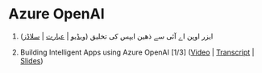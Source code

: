 # Azure OpenAI


1. ایزر اوپن اے آئی سے ذھین ایپس  کی تخلیق ([ویڈیو](https://youtu.be/3bnCsThPa0A) | [عبارت](https://github.com/adnanhashmi/learning/blob/main/openai/01-Building-Intelligent-Apps-using-Azure-OpenAI.md) | [سلاڈز](https://github.com/adnanhashmi/learning/blob/main/openai/01-Building-Intelligent-Apps-using-Azure-OpenAI.pdf))

1. Building Intelligent Apps using Azure OpenAI [1/3] ([Video](https://youtu.be/3bnCsThPa0A) | [Transcript](https://github.com/adnanhashmi/learning/blob/main/openai/01-Building-Intelligent-Apps-using-Azure-OpenAI.md) | [Slides](https://github.com/adnanhashmi/learning/blob/main/openai/01-Building-Intelligent-Apps-using-Azure-OpenAI.pdf))
